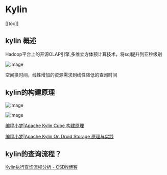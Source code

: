 # Kylin

[[toc]]

## kylin 概述

Hadoop平台上的开源OLAP引擎,多维立方体预计算技术，将sql提升到亚秒级别

![image](http://static.lovedata.net/jpg/2018/7/4/4bb2dc72ea9e7c1ca0fe7f39b39ee58a.jpg-wm)

空间换时间，线性增加的资源需求到线性降低的查询时间

## kylin的构建原理

![image](http://static.lovedata.net/jpg/2018/7/10/05133de3b393e6366d11797a2386987b.jpg-wm)

![image](http://static.lovedata.net/jpg/2018/7/10/da963f940d5ec0716df33433d0d5811d.jpg-wm)

[编程小梦|Apache Kylin Cube 构建原理](https://blog.bcmeng.com/post/kylin-cube.html)

[编程小梦|Apache Kylin On Druid Storage 原理与实践](https://blog.bcmeng.com/post/kylin-on-druid-storage.html#4-%E7%A7%BB%E9%99%A4kylin%E6%9F%A5%E8%AF%A2%E6%97%B6%E7%9A%84%E6%A0%B8%E5%BF%83%E6%95%B0%E6%8D%AE%E7%BB%93%E6%9E%84gtrecord)

## kylin的查询流程？

[Kylin执行查询流程分析 - CSDN博客](https://blog.csdn.net/yu616568/article/details/50838504)